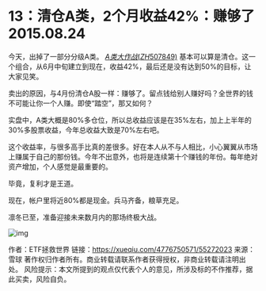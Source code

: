 # 13：清仓A类，2个月收益42%：赚够了  2015.08.24


今天，出掉了一部分分级A类。 [$A类大作战(ZH507849)$](http://xueqiu.com/P/ZH507849) 基本可以算是清仓。这一个组合，从6月中旬建立到现在，收益42%，最后还是没有达到50%的目标，让大家见笑。

卖出的原因，与4月份清仓A股一样：赚够了。留点钱给别人赚好吗？全世界的钱不可能让你一个人赚。即使“踏空”，那又如何？

实盘中，A类大概是80%多仓位，所以总收益应该是在35%左右，加上上半年的30%多股票收益，今年总收益大致是70%左右吧。

这个收益率，与很多高手比真的差很多。好在本人从不与人相比，小心翼翼从市场上赚属于自己的那份钱。今年不出意外，也将是连续第十个赚钱的年份。每年绝对资产增加，个人感觉是最重要的。

毕竟，复利才是王道。

现在，帐户里将近80%都是现金。兵马齐备，粮草充足。

凛冬已至，准备迎接未来数月内的那场终极大战。

![img](https://xqimg.imedao.com/14f636e143a1983fe6581938.jpg!800.jpg)



作者：ETF拯救世界
链接：https://xueqiu.com/4776750571/55272023
来源：雪球
著作权归作者所有。商业转载请联系作者获得授权，非商业转载请注明出处。
风险提示：本文所提到的观点仅代表个人的意见，所涉及标的不作推荐，据此买卖，风险自负。